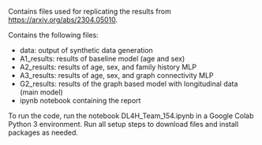 Contains files used for replicating the results from https://arxiv.org/abs/2304.05010.

Contains the following files:
* data: output of synthetic data generation
* A1_results: results of baseline model (age and sex)
* A2_results: results of age, sex, and family history MLP
* A3_results: results of age, sex, and graph connectivity MLP
* G2_results: results of the graph based model with longitudinal data (main model)
* ipynb notebook containing the report

To run the code, run the notebook DL4H_Team_154.ipynb in a Google Colab Python 3 environment. Run all setup steps to download files and install packages as needed.
